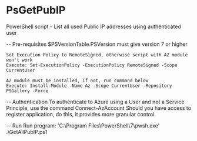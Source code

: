 # PsGetPubIP
PowerShell script - List all used Public IP addresses using authenticated user

-- Pre-requisites
    $PSVersionTable.PSVersion must give version 7 or higher

    Set Execution Policy to RemoteSigned, otherwise script with AZ module won't work
    Execute: Set-ExecutionPolicy -ExecutionPolicy RemoteSigned -Scope CurrentUser

    AZ module must be installed, if not, run command below
    Execute: Install-Module -Name Az -Scope CurrentUser -Repository PSGallery -Force

-- Authentication
    To authenticate to Azure using a User and not a Service Principle, use the command Connect-AzAccount
    Should you have access to register application, do this, it provides more granular control.

-- Run
    Run program: 'C:\Program Files\PowerShell\7\pwsh.exe' .\GetAllPubIP.ps1
